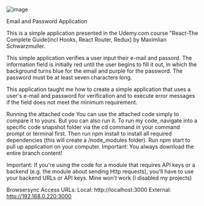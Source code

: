 ![image](https://user-images.githubusercontent.com/110921145/232877507-4d7a9c88-1cb0-46c7-b9d3-d2e636e9e383.png)



Email and Password Application

This is a simple application presented in the Udemy.com course "React-The Complete Guide(incl Hooks, React Router, Redux)
by Maximlian Schwarzmuller.


This simple application verifies a user input their e-mail and passord.
The information field is initially red until the user begins to fill it out, in which the background turns blue for the email and purple for the password.
The password must be at least seven characters long.

This application taught me how to create a simple application that uses a user's e-mail and password for verification and to execute error messages if the field does not meet the minimum requirement.


Running the attached code You can use the attached code simply to compare it to yours. But you can also run it. To run my code, navigate into a specific code snapshot folder via the cd command in your command prompt or terminal first. Then run npm install to install all required dependencies (this will create a /node_modules folder). Run npm start to pull up application on your computer. Important: You always download the entire branch content!

Important: If you're using the code for a module that requires API keys or a backend (e.g. the module about sending Http requests), you'll have to use your backend URLs or API keys. Mine won't work (I disabled my projects)

Browsersync Access URLs: Local: http://localhost:3000 External: http://192.168.0.220:3000
